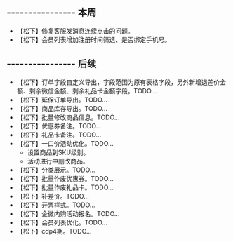 ## ---------------- 本周
* 【松下】修复客服发消息连续点击的问题。
* 【松下】会员列表增加注册时间筛选、是否绑定手机号。

## ---------------- 后续
* 【松下】订单字段自定义导出，字段范围为原有表格字段，另外新增退差价金额、剩余微信金额、剩余礼品卡金额字段。TODO...
* 【松下】延保订单导出。TODO...
* 【松下】商品库存导出。TODO...
* 【松下】批量修改商品信息。TODO...
* 【松下】优惠券备注。TODO...
* 【松下】礼品卡备注。TODO...
* 【松下】一口价活动优化。TODO...
  - 设置商品到SKU级别。
  - 活动进行中删改商品。
* 【松下】分类展示。TODO...
* 【松下】批量作废优惠券。TODO...
* 【松下】批量作废礼品卡。TODO...
* 【松下】补差价。TODO...
* 【松下】开票样式。TODO...
* 【松下】企微内购活动报名。TODO...
* 【松下】会员列表优化。TODO...
* 【松下】cdp4期。TODO...
